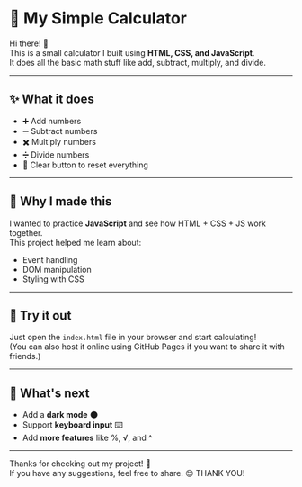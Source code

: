 # 🧮 My Simple Calculator

Hi there! 👋  
This is a small calculator I built using **HTML, CSS, and JavaScript**.  
It does all the basic math stuff like add, subtract, multiply, and divide.

---

## ✨ What it does
- ➕ Add numbers  
- ➖ Subtract numbers  
- ✖️ Multiply numbers  
- ➗ Divide numbers  
- 🧹 Clear button to reset everything  

---

## 🎨 Why I made this
I wanted to practice **JavaScript** and see how HTML + CSS + JS work together.  
This project helped me learn about:
- Event handling  
- DOM manipulation  
- Styling with CSS  

---

## 🚀 Try it out
Just open the `index.html` file in your browser and start calculating!  
(You can also host it online using GitHub Pages if you want to share it with friends.)

---

## 🌱 What's next
- Add a **dark mode** 🌑  
- Support **keyboard input** ⌨️  
- Add **more features** like %, √, and ^  

---

Thanks for checking out my project! 🙌  
If you have any suggestions, feel free to share. 😊
THANK YOU!